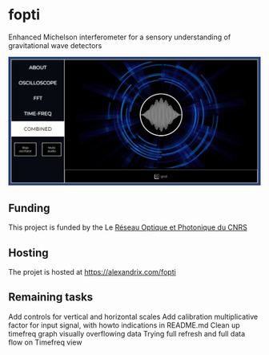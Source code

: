 # fopti
Enhanced Michelson interferometer for a sensory understanding of gravitational wave detectors

![FOPTI User Interface](img/fopti-preview.jpg?raw=true "FOPTI UI")

## Funding
This project is funded by the Le [Réseau Optique et Photonique du CNRS](https://rop.cnrs.fr/)

## Hosting
The projet is hosted at https://alexandrix.com/fopti

## Remaining tasks

Add controls for vertical and horizontal scales
Add calibration multiplicative factor for input signal, with howto indications in README.md
Clean up timefreq graph visually overflowing data
Trying full refresh and full data flow on Timefreq view
